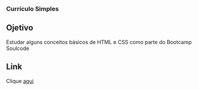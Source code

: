 ### Currículo Simples

## Ojetivo
Estudar alguns conceitos básicos de HTML e CSS como parte do Bootcamp Soulcode

## Link
Clique <a href=“https://luizamoller.github.io/curriculoSoulcode/“>aqui</a>
